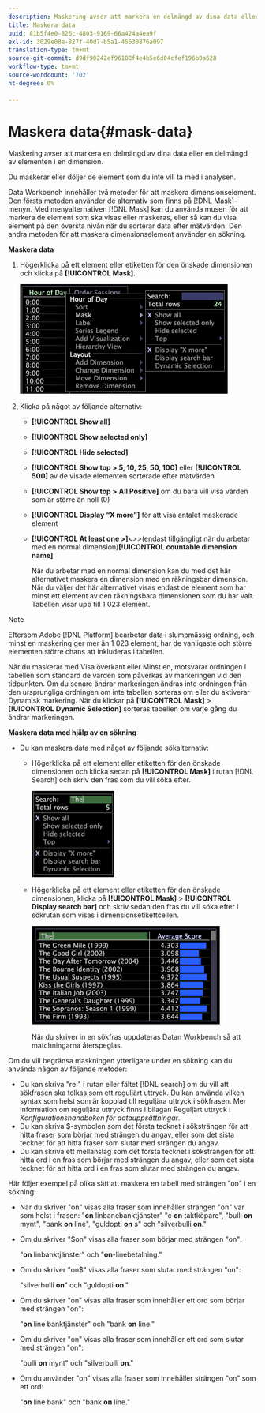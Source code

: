 ```yaml
---
description: Maskering avser att markera en delmängd av dina data eller en delmängd av elementen i en dimension.
title: Maskera data
uuid: 81b5f4e0-826c-4803-9169-66a424a4ea9f
exl-id: 3029e08e-827f-40d7-b5a1-45630876a097
translation-type: tm+mt
source-git-commit: d9df90242ef96188f4e4b5e6d04cfef196b0a628
workflow-type: tm+mt
source-wordcount: '702'
ht-degree: 0%

---
```


# Maskera data{#mask-data}

Maskering avser att markera en delmängd av dina data eller en delmängd av elementen i en dimension.

Du maskerar eller döljer de element som du inte vill ta med i analysen.

Data Workbench innehåller två metoder för att maskera dimensionselement. Den första metoden använder de alternativ som finns på [!DNL Mask]-menyn. Med menyalternativen [!DNL Mask] kan du använda musen för att markera de element som ska visas eller maskeras, eller så kan du visa element på den översta nivån när du sorterar data efter mätvärden. Den andra metoden för att maskera dimensionselement använder en sökning.

**Maskera data**

1. Högerklicka på ett element eller etiketten för den önskade dimensionen och klicka på **[!UICONTROL Mask]**.

   ![](assets/mnu_Table_Mask.png)

1. Klicka på något av följande alternativ:

   * **[!UICONTROL Show all]**
   * **[!UICONTROL Show selected only]**
   * **[!UICONTROL Hide selected]**
   * **[!UICONTROL Show top > 5, 10, 25, 50, 100]** eller  **[!UICONTROL 500]** av de visade elementen sorterade efter mätvärden
   * **[!UICONTROL Show top > All Positive]** om du bara vill visa värden som är större än noll (0)
   * **[!UICONTROL Display “X more”]** för att visa antalet maskerade element
   * **[!UICONTROL At least one >]***&lt;>>*(endast tillgängligt när du arbetar med en normal dimension)**[!UICONTROL countable dimension name]**

      När du arbetar med en normal dimension kan du med det här alternativet maskera en dimension med en räkningsbar dimension. När du väljer det här alternativet visas endast de element som har minst ett element av den räkningsbara dimensionen som du har valt. Tabellen visar upp till 1 023 element.

>[!NOTE]
>
>Eftersom Adobe [!DNL Platform] bearbetar data i slumpmässig ordning, och minst en maskering ger mer än 1 023 element, har de vanligaste och större elementen större chans att inkluderas i tabellen.

När du maskerar med Visa överkant eller Minst en, motsvarar ordningen i tabellen som standard de värden som påverkas av markeringen vid den tidpunkten. Om du senare ändrar markeringen ändras inte ordningen från den ursprungliga ordningen om inte tabellen sorteras om eller du aktiverar Dynamisk markering. När du klickar på **[!UICONTROL Mask]** > **[!UICONTROL Dynamic Selection]** sorteras tabellen om varje gång du ändrar markeringen.

**Maskera data med hjälp av en sökning**

* Du kan maskera data med något av följande sökalternativ:

   * Högerklicka på ett element eller etiketten för den önskade dimensionen och klicka sedan på **[!UICONTROL Mask]** i rutan [!DNL Search] och skriv den fras som du vill söka efter.

      ![](assets/mnu_Table_MaskSearch.png)

   * Högerklicka på ett element eller etiketten för den önskade dimensionen, klicka på **[!UICONTROL Mask]** > **[!UICONTROL Display search bar]** och skriv sedan den fras du vill söka efter i sökrutan som visas i dimensionsetikettcellen.

      ![](assets/vis_Table_Mask_searchBar.png)

      När du skriver in en sökfras uppdateras Datan Workbench så att matchningarna återspeglas.

Om du vill begränsa maskningen ytterligare under en sökning kan du använda någon av följande metoder:

* Du kan skriva &quot;re:&quot; i rutan eller fältet [!DNL search] om du vill att sökfrasen ska tolkas som ett reguljärt uttryck. Du kan använda vilken syntax som helst som är kopplad till reguljära uttryck i sökfrasen. Mer information om reguljära uttryck finns i bilagan Reguljärt uttryck i *Konfigurationshandboken för datauppsättningar*.
* Du kan skriva $-symbolen som det första tecknet i söksträngen för att hitta fraser som börjar med strängen du angav, eller som det sista tecknet för att hitta fraser som slutar med strängen du angav.
* Du kan skriva ett mellanslag som det första tecknet i söksträngen för att hitta ord i en fras som börjar med strängen du angav, eller som det sista tecknet för att hitta ord i en fras som slutar med strängen du angav.

Här följer exempel på olika sätt att maskera en tabell med strängen &quot;on&quot; i en sökning:

* När du skriver &quot;on&quot; visas alla fraser som innehåller strängen &quot;on&quot; var som helst i frasen: &quot;**on** linbanebanktjänster&quot; &quot;c **on** taktköpare&quot;, &quot;bulli **on** mynt&quot;, &quot;bank **on** line&quot;, &quot;guldopti **on** s&quot; och &quot;silverbulli **on**.&quot;
* Om du skriver &quot;$on&quot; visas alla fraser som börjar med strängen &quot;on&quot;:

   &quot;**on** linbanktjänster&quot; och &quot;**on**-linebetalning.&quot;

* Om du skriver &quot;on$&quot; visas alla fraser som slutar med strängen &quot;on&quot;:

   &quot;silverbulli **on**&quot; och &quot;guldopti **on**.&quot;

* Om du skriver &quot;on&quot; visas alla fraser som innehåller ett ord som börjar med strängen &quot;on&quot;:

   &quot;**on** line banktjänster&quot; och &quot;bank **on** line.&quot;

* Om du skriver &quot;on&quot; visas alla fraser som innehåller ett ord som slutar med strängen &quot;on&quot;:

   &quot;bulli **on** mynt&quot; och &quot;silverbulli **on**.&quot;

* Om du använder &quot;on&quot; visas alla fraser som innehåller strängen &quot;on&quot; som ett ord:

   &quot;**on** line bank&quot; och &quot;bank **on** line.&quot;
